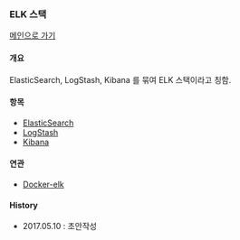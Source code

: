 ### ELK 스택

[메인으로 가기](https://github.com/juneyoung/DEV-INFOS)

#### 개요
ElasticSearch, LogStash, Kibana 를 묶여 ELK 스택이라고 칭함.

#### 항목
- [ElasticSearch](https://github.com/juneyoung/DEV-INFOS/blob/master/elk/ElasticSearch/README.md)
- [LogStash]()
- [Kibana]()

#### 연관
- [Docker-elk](https://github.com/juneyoung/DEV-INFOS/blob/master/Docker/images/docker_elk_sebp.md)

#### History
- 2017.05.10 : 초안작성
